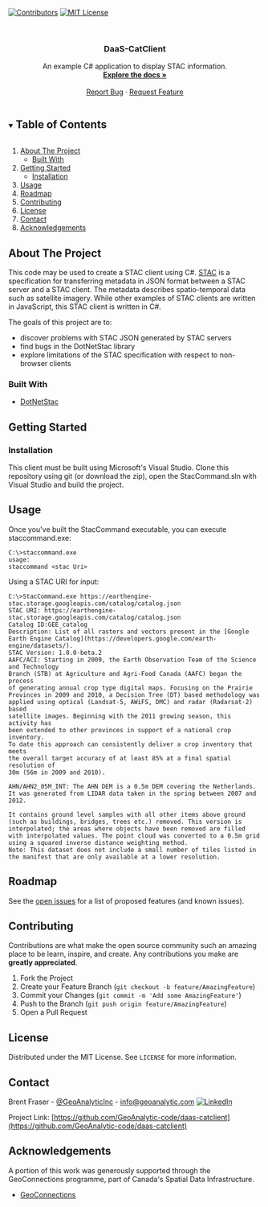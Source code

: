 <!--
*** Thanks for checking out the Best-README-Template. If you have a suggestion
*** that would make this better, please fork the repo and create a pull request
*** or simply open an issue with the tag "enhancement".
*** Thanks again! Now go create something AMAZING! :D
***
-->

<!-- PROJECT SHIELDS -->
<!--
*** I'm using markdown "reference style" links for readability.
*** Reference links are enclosed in brackets [ ] instead of parentheses ( ).
*** See the bottom of this document for the declaration of the reference variables
*** for contributors-url, forks-url, etc. This is an optional, concise syntax you may use.
*** https://www.markdownguide.org/basic-syntax/#reference-style-links
-->
[![Contributors][contributors-shield]][contributors-url]
[![MIT License][license-shield]][license-url]

<br />
<p align="center">

  <h3 align="center">DaaS-CatClient</h3>

  <p align="center">
    An example C# application to display STAC information.
    <br />
    <a href="https://github.com/GeoAnalytic-code/daas-catclient"><strong>Explore the docs »</strong></a>
    <br />
    <br />
    <a href="https://github.com/GeoAnalytic-code/daas-catclient/issues">Report Bug</a>
    ·
    <a href="https://github.com/GeoAnalytic-code/daas-catclient/issues">Request Feature</a>
  </p>
</p>



<!-- TABLE OF CONTENTS -->
<details open="open">
  <summary><h2 style="display: inline-block">Table of Contents</h2></summary>
  <ol>
    <li>
      <a href="#about-the-project">About The Project</a>
      <ul>
        <li><a href="#built-with">Built With</a></li>
      </ul>
    </li>
    <li>
      <a href="#getting-started">Getting Started</a>
      <ul>
        <li><a href="#installation">Installation</a></li>
      </ul>
    </li>
    <li><a href="#usage">Usage</a></li>
    <li><a href="#roadmap">Roadmap</a></li>
    <li><a href="#contributing">Contributing</a></li>
    <li><a href="#license">License</a></li>
    <li><a href="#contact">Contact</a></li>
    <li><a href="#acknowledgements">Acknowledgements</a></li>
  </ol>
</details>



<!-- ABOUT THE PROJECT -->
## About The Project
This code may be used to create a STAC client using C#. [STAC](https://stacspec.org/) is a specification for transferring metadata in JSON format between a STAC server and a STAC client.  The metadata describes spatio-temporal data such as satellite imagery.  While other examples of STAC clients are written in JavaScript, this STAC client is written in C#.

The goals of this project are to:
* discover problems with STAC JSON generated by STAC servers
* find bugs in the DotNetStac library
* explore limitations of the STAC specification with respect to non-browser clients

### Built With

* [DotNetStac](https://github.com/Terradue/DotNetStac)

## Getting Started
### Installation
This client must be built using Microsoft's Visual Studio.  Clone this repository using git (or download the zip), open the StacCommand.sln with Visual Studio and build the project.

## Usage
Once you've built the StacCommand executable, you can execute staccommand.exe:
```
C:\>staccommand.exe
usage:
staccommand <stac Uri>
```

Using a STAC URI for input:
```
C:\>StacCommand.exe https://earthengine-stac.storage.googleapis.com/catalog/catalog.json
STAC URI: https://earthengine-stac.storage.googleapis.com/catalog/catalog.json
Catalog ID:GEE_catalog
Description: List of all rasters and vectors present in the [Google Earth Engine Catalog](https://developers.google.com/earth-engine/datasets/).
STAC Version: 1.0.0-beta.2
AAFC/ACI: Starting in 2009, the Earth Observation Team of the Science and Technology
Branch (STB) at Agriculture and Agri-Food Canada (AAFC) began the process
of generating annual crop type digital maps. Focusing on the Prairie
Provinces in 2009 and 2010, a Decision Tree (DT) based methodology was
applied using optical (Landsat-5, AWiFS, DMC) and radar (Radarsat-2) based
satellite images. Beginning with the 2011 growing season, this activity has
been extended to other provinces in support of a national crop inventory.
To date this approach can consistently deliver a crop inventory that meets
the overall target accuracy of at least 85% at a final spatial resolution of
30m (56m in 2009 and 2010).

AHN/AHN2_05M_INT: The AHN DEM is a 0.5m DEM covering the Netherlands. It was generated from LIDAR data taken in the spring between 2007 and 2012.

It contains ground level samples with all other items above ground (such as buildings, bridges, trees etc.) removed. This version is interpolated; the areas where objects have been removed are filled with interpolated values. The point cloud was converted to a 0.5m grid using a squared inverse distance weighting method.
Note: This dataset does not include a small number of tiles listed in the manifest that are only available at a lower resolution.
```

<!-- ROADMAP -->
## Roadmap

See the [open issues](https://github.com/GeoAnalytic-code/daas-catclient/issues) for a list of proposed features (and known issues).



<!-- CONTRIBUTING -->
## Contributing

Contributions are what make the open source community such an amazing place to be learn, inspire, and create. Any contributions you make are **greatly appreciated**.

1. Fork the Project
2. Create your Feature Branch (`git checkout -b feature/AmazingFeature`)
3. Commit your Changes (`git commit -m 'Add some AmazingFeature'`)
4. Push to the Branch (`git push origin feature/AmazingFeature`)
5. Open a Pull Request


<!-- LICENSE -->
## License

Distributed under the MIT License. See `LICENSE` for more information.

<!-- CONTACT -->
## Contact

Brent Fraser - [@GeoAnalyticInc](https://twitter.com/GeoAnalyticInc) - info@geoanalytic.com  [![LinkedIn][linkedin-shield]][linkedin-url]

Project Link: [https://github.com/GeoAnalytic-code/daas-catclient](https://github.com/GeoAnalytic-code/daas-catclient)

<!-- ACKNOWLEDGEMENTS -->
## Acknowledgements
A portion of this work was generously supported through the GeoConnections programme, part of Canada's Spatial Data Infrastructure. 
* [GeoConnections](https://www.nrcan.gc.ca/science-data/science-research/earth-sciences/geomatics/canadas-spatial-data-infrastructure/10783)


<!-- MARKDOWN LINKS & IMAGES -->
<!-- https://www.markdownguide.org/basic-syntax/#reference-style-links -->
[contributors-shield]: https://img.shields.io/github/contributors/GeoAnalytic-code/daas-catclient.svg?style=plastic
[contributors-url]: https://github.com/GeoAnalytic-code/daas-catclient/graphs/contributors
[forks-shield]: https://img.shields.io/github/forks/GeoAnalytic-code/daas-catclient.svg?style=plastic
[forks-url]: https://github.com/GeoAnalytic-code/daas-catclient/network/members
[stars-shield]: https://img.shields.io/github/stars/GeoAnalytic-code/daas-catclient.svg?style=plastic
[stars-url]: https://github.com/GeoAnalytic-code/daas-catclient/stargazers
[issues-shield]: https://img.shields.io/github/issues/GeoAnalytic-code/daas-catclient.svg?style=plastic
[issues-url]: https://github.com/GeoAnalytic-code/daas-catclient/issues
[python-shield]: https://img.shields.io/pypi/pyversions/pystac?style=plastic
[license-shield]: https://img.shields.io/github/license/Geoanalytic-code/daas-catclient?style=plastic
[license-url]: https://github.com/GeoAnalytic-code/daas-catclient/blob/master/LICENSE
[linkedin-shield]: https://img.shields.io/badge/-LinkedIn-black.svg?style=plastic&logo=linkedin&colorB=555
[linkedin-url]: https://www.linkedin.com/in/david-currie-4a129920/
[workflow-shield]: https://img.shields.io/github/workflow/status/geoanalytic-code/daas-catclient/Python%20application
